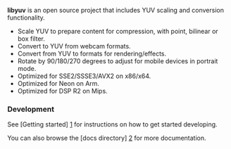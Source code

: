 **libyuv** is an open source project that includes YUV scaling and conversion functionality.

* Scale YUV to prepare content for compression, with point, bilinear or box filter.
* Convert to YUV from webcam formats.
* Convert from YUV to formats for rendering/effects.
* Rotate by 90/180/270 degrees to adjust for mobile devices in portrait mode.
* Optimized for SSE2/SSSE3/AVX2 on x86/x64.
* Optimized for Neon on Arm.
* Optimized for DSP R2 on Mips.

### Development

See [Getting started] [1] for instructions on how to get started developing.

You can also browse the [docs directory] [2] for more documentation.

[1]: https://chromium.googlesource.com/libyuv/libyuv/+/master/docs/getting_started.md
[2]: https://chromium.googlesource.com/libyuv/libyuv/+/master/docs/
